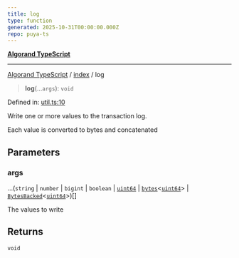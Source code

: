 ```yaml
---
title: log
type: function
generated: 2025-10-31T00:00:00.000Z
repo: puya-ts
---
```


[**Algorand TypeScript**](docs/_md/README)

---

[Algorand TypeScript](docs/_md/modules) / [index](/reference/algorand-typescript/api/index/readme/) / log

> **log**(...`args`): `void`

Defined in: [util.ts:10](https://github.com/algorandfoundation/puya-ts/blob/main/packages/algo-ts/src/util.ts#L10)

Write one or more values to the transaction log.

Each value is converted to bytes and concatenated

## Parameters

### args

...(`string` \| `number` \| `bigint` \| `boolean` \| [`uint64`](/reference/algorand-typescript/api/index/type-aliases/uint64/) \| [`bytes`](/reference/algorand-typescript/api/index/type-aliases/bytes/)\<[`uint64`](/reference/algorand-typescript/api/index/type-aliases/uint64/)\> \| [`BytesBacked`](/reference/algorand-typescript/api/index/interfaces/bytesbacked/)\<[`uint64`](/reference/algorand-typescript/api/index/type-aliases/uint64/)\>)[]

The values to write

## Returns

`void`

